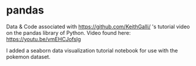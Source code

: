 # pandas

Data & Code associated with https://github.com/KeithGalli/ 's tutorial video on the pandas library of Python. Video found here: https://youtu.be/vmEHCJofslg

I added a seaborn data visualization tutorial notebook for use with the pokemon dataset.
